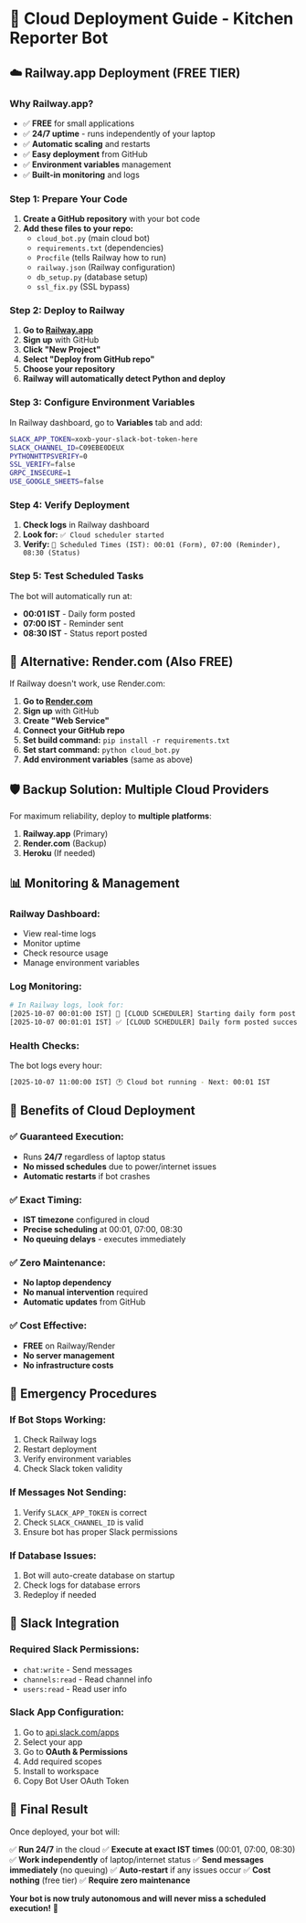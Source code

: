 # 🚀 Cloud Deployment Guide - Kitchen Reporter Bot

## ☁️ **Railway.app Deployment (FREE TIER)**

### **Why Railway.app?**
- ✅ **FREE** for small applications
- ✅ **24/7 uptime** - runs independently of your laptop
- ✅ **Automatic scaling** and restarts
- ✅ **Easy deployment** from GitHub
- ✅ **Environment variables** management
- ✅ **Built-in monitoring** and logs

### **Step 1: Prepare Your Code**

1. **Create a GitHub repository** with your bot code
2. **Add these files to your repo:**
   - `cloud_bot.py` (main cloud bot)
   - `requirements.txt` (dependencies)
   - `Procfile` (tells Railway how to run)
   - `railway.json` (Railway configuration)
   - `db_setup.py` (database setup)
   - `ssl_fix.py` (SSL bypass)

### **Step 2: Deploy to Railway**

1. **Go to [Railway.app](https://railway.app)**
2. **Sign up** with GitHub
3. **Click "New Project"**
4. **Select "Deploy from GitHub repo"**
5. **Choose your repository**
6. **Railway will automatically detect Python and deploy**

### **Step 3: Configure Environment Variables**

In Railway dashboard, go to **Variables** tab and add:

```bash
SLACK_APP_TOKEN=xoxb-your-slack-bot-token-here
SLACK_CHANNEL_ID=C09EBE0DEUX
PYTHONHTTPSVERIFY=0
SSL_VERIFY=false
GRPC_INSECURE=1
USE_GOOGLE_SHEETS=false
```

### **Step 4: Verify Deployment**

1. **Check logs** in Railway dashboard
2. **Look for:** `✅ Cloud scheduler started`
3. **Verify:** `📅 Scheduled Times (IST): 00:01 (Form), 07:00 (Reminder), 08:30 (Status)`

### **Step 5: Test Scheduled Tasks**

The bot will automatically run at:
- **00:01 IST** - Daily form posted
- **07:00 IST** - Reminder sent
- **08:30 IST** - Status report posted

## 🔄 **Alternative: Render.com (Also FREE)**

If Railway doesn't work, use Render.com:

1. **Go to [Render.com](https://render.com)**
2. **Sign up** with GitHub
3. **Create "Web Service"**
4. **Connect your GitHub repo**
5. **Set build command:** `pip install -r requirements.txt`
6. **Set start command:** `python cloud_bot.py`
7. **Add environment variables** (same as above)

## 🛡️ **Backup Solution: Multiple Cloud Providers**

For maximum reliability, deploy to **multiple platforms**:

1. **Railway.app** (Primary)
2. **Render.com** (Backup)
3. **Heroku** (If needed)

## 📊 **Monitoring & Management**

### **Railway Dashboard:**
- View real-time logs
- Monitor uptime
- Check resource usage
- Manage environment variables

### **Log Monitoring:**
```bash
# In Railway logs, look for:
[2025-10-07 00:01:00 IST] 📝 [CLOUD SCHEDULER] Starting daily form post
[2025-10-07 00:01:01 IST] ✅ [CLOUD SCHEDULER] Daily form posted successfully
```

### **Health Checks:**
The bot logs every hour:
```bash
[2025-10-07 11:00:00 IST] 🕐 Cloud bot running - Next: 00:01 IST
```

## 🎯 **Benefits of Cloud Deployment**

### **✅ Guaranteed Execution:**
- Runs **24/7** regardless of laptop status
- **No missed schedules** due to power/internet issues
- **Automatic restarts** if bot crashes

### **✅ Exact Timing:**
- **IST timezone** configured in cloud
- **Precise scheduling** at 00:01, 07:00, 08:30
- **No queuing delays** - executes immediately

### **✅ Zero Maintenance:**
- **No laptop dependency**
- **No manual intervention** required
- **Automatic updates** from GitHub

### **✅ Cost Effective:**
- **FREE** on Railway/Render
- **No server management**
- **No infrastructure costs**

## 🚨 **Emergency Procedures**

### **If Bot Stops Working:**
1. Check Railway logs
2. Restart deployment
3. Verify environment variables
4. Check Slack token validity

### **If Messages Not Sending:**
1. Verify `SLACK_APP_TOKEN` is correct
2. Check `SLACK_CHANNEL_ID` is valid
3. Ensure bot has proper Slack permissions

### **If Database Issues:**
1. Bot will auto-create database on startup
2. Check logs for database errors
3. Redeploy if needed

## 📱 **Slack Integration**

### **Required Slack Permissions:**
- `chat:write` - Send messages
- `channels:read` - Read channel info
- `users:read` - Read user info

### **Slack App Configuration:**
1. Go to [api.slack.com/apps](https://api.slack.com/apps)
2. Select your app
3. Go to **OAuth & Permissions**
4. Add required scopes
5. Install to workspace
6. Copy Bot User OAuth Token

## 🎉 **Final Result**

Once deployed, your bot will:

✅ **Run 24/7** in the cloud
✅ **Execute at exact IST times** (00:01, 07:00, 08:30)
✅ **Work independently** of laptop/internet status
✅ **Send messages immediately** (no queuing)
✅ **Auto-restart** if any issues occur
✅ **Cost nothing** (free tier)
✅ **Require zero maintenance**

**Your bot is now truly autonomous and will never miss a scheduled execution!** 🚀
